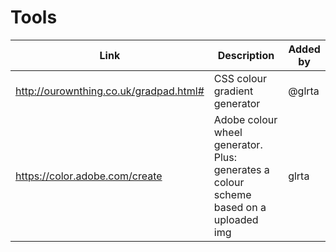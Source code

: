 # Tools

| Link | Description | Added by |
| ---- | ----------- | -------- |
| http://ourownthing.co.uk/gradpad.html# | CSS colour gradient generator | @glrta |
| https://color.adobe.com/create | Adobe colour wheel generator. Plus: generates a colour scheme based on a uploaded img | glrta |
